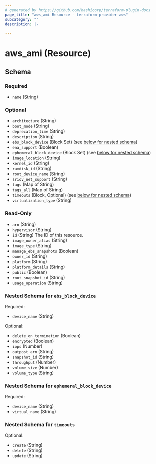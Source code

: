 ```yaml
---
# generated by https://github.com/hashicorp/terraform-plugin-docs
page_title: "aws_ami Resource - terraform-provider-aws"
subcategory: ""
description: |-
  
---
```


# aws_ami (Resource)





<!-- schema generated by tfplugindocs -->
## Schema

### Required

- `name` (String)

### Optional

- `architecture` (String)
- `boot_mode` (String)
- `deprecation_time` (String)
- `description` (String)
- `ebs_block_device` (Block Set) (see [below for nested schema](#nestedblock--ebs_block_device))
- `ena_support` (Boolean)
- `ephemeral_block_device` (Block Set) (see [below for nested schema](#nestedblock--ephemeral_block_device))
- `image_location` (String)
- `kernel_id` (String)
- `ramdisk_id` (String)
- `root_device_name` (String)
- `sriov_net_support` (String)
- `tags` (Map of String)
- `tags_all` (Map of String)
- `timeouts` (Block, Optional) (see [below for nested schema](#nestedblock--timeouts))
- `virtualization_type` (String)

### Read-Only

- `arn` (String)
- `hypervisor` (String)
- `id` (String) The ID of this resource.
- `image_owner_alias` (String)
- `image_type` (String)
- `manage_ebs_snapshots` (Boolean)
- `owner_id` (String)
- `platform` (String)
- `platform_details` (String)
- `public` (Boolean)
- `root_snapshot_id` (String)
- `usage_operation` (String)

<a id="nestedblock--ebs_block_device"></a>
### Nested Schema for `ebs_block_device`

Required:

- `device_name` (String)

Optional:

- `delete_on_termination` (Boolean)
- `encrypted` (Boolean)
- `iops` (Number)
- `outpost_arn` (String)
- `snapshot_id` (String)
- `throughput` (Number)
- `volume_size` (Number)
- `volume_type` (String)


<a id="nestedblock--ephemeral_block_device"></a>
### Nested Schema for `ephemeral_block_device`

Required:

- `device_name` (String)
- `virtual_name` (String)


<a id="nestedblock--timeouts"></a>
### Nested Schema for `timeouts`

Optional:

- `create` (String)
- `delete` (String)
- `update` (String)

